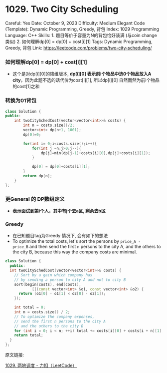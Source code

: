 # 1029. Two City Scheduling

Careful: Yes
Date: October 9, 2023
Difficulty: Medium
Elegant Code (Template): Dynamic Programming, Greedy, 背包
Index: 1029
Programming Language: C++
Skills: 1. 题目等价于容量为N的背包恰好装满 (与coin change 类似) 2. 如何理解dp[0] = dp[0] + cost[i][1]
Tags: Dynamic Programming, Greedy, 背包
Link: https://leetcode.com/problems/two-city-scheduling/

### **如何理解dp[0] = dp[0] + cost[i][1]**

- 这个是对dp[i][0]的降维版本, **dp[i][0] 表示前i个物品中选0个物品放入A city**，因为此题不选的话代价为cost[i][1], 所以dp[i][0] 自然而然为前i个物品的cost[1]之和

### 转换为01背包

```cpp
class Solution {
public:
    int twoCitySchedCost(vector<vector<int>>& costs) {
        int n = costs.size()/2;
        vector<int> dp(n+1, 1001);
        dp[0]=0;

        for(int i= 0;i<costs.size();i++){
            for(int j =n;j>0;j--){
                dp[j]=min(dp[j-1]+costs[i][0],dp[j]+costs[i][1]);
            }

            dp[0] = dp[0]+costs[i][1];
        }
        return dp[n];
    }
};
```

### 更General 的 DP数组定义

- **表示面试到第i个人，其中有j个去a区, 剩余去b区**

### Greedy

- 在已知题目tag为Greedy 情况下, 会有如下的想法
- To optimize the total costs, let's sort the persons by `price_A - price_B` and then send the first `n` persons to the city A, and the others to the city B, because this way the company costs are minimal.

```cpp
class Solution {
  public:
  int twoCitySchedCost(vector<vector<int>>& costs) {
    // Sort by a gain which company has 
    // by sending a person to city A and not to city B
    sort(begin(costs), end(costs),
            [](const vector<int> &o1, const vector<int> &o2) {
      return (o1[0] - o1[1] < o2[0] - o2[1]);
    });

    int total = 0;
    int n = costs.size() / 2;
    // To optimize the company expenses,
    // send the first n persons to the city A
    // and the others to the city B
    for (int i = 0; i < n; ++i) total += costs[i][0] + costs[i + n][1];
    return total;
  }
};
```

原文链接:

[1029. 两地调度 - 力扣（LeetCode）](https://leetcode.cn/problems/two-city-scheduling/solutions/227162/cyu-yan-shuang-bai-xiang-xi-ti-jie-shen-du-tao-lun/)